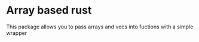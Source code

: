 # Array based rust

This package allows you to pass arrays and vecs into fuctions with a simple wrapper
```

```